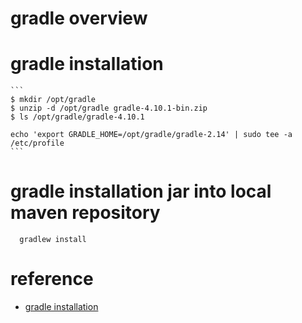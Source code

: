 # gradle overview

# gradle installation

    ```
    $ mkdir /opt/gradle
    $ unzip -d /opt/gradle gradle-4.10.1-bin.zip
    $ ls /opt/gradle/gradle-4.10.1
    
    echo 'export GRADLE_HOME=/opt/gradle/gradle-2.14' | sudo tee -a /etc/profile
    ```

# gradle installation jar into local maven repository

  ```
    gradlew install
  ```


# reference

  - [gradle installation](https://gradle.org/install/ ) 